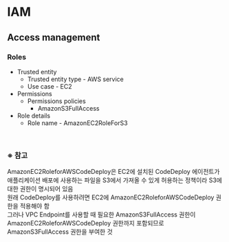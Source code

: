 # IAM

## Access management
### Roles
- Trusted entity
  - Trusted entity type - AWS service
  - Use case - EC2
- Permissions
  - Permissions policies
    - AmazonS3FullAccess
- Role details
  - Role name - AmazonEC2RoleForS3

<br/>

### ※ 참고
AmazonEC2RoleforAWSCodeDeploy은 EC2에 설치된 CodeDeploy 에이전트가 애플리케이션 배포에 사용하는 파일을 S3에서 가져올 수 있게 허용하는 정책이라 S3에 대한 권한이 명시되어 있음  
원래 CodeDeploy를 사용하려면 EC2에 AmazonEC2RoleforAWSCodeDeploy 권한을 적용해야 함  
그러나 VPC Endpoint를 사용할 때 필요한 AmazonS3FullAccess 권한이 AmazonEC2RoleforAWSCodeDeploy 권한까지 포함되므로 AmazonS3FullAccess 권한을 부여한 것
